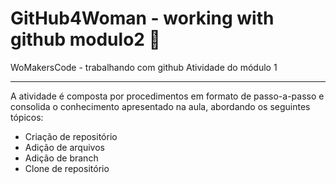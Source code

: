 # GitHub4Woman - working with github modulo2 📝
WoMakersCode - trabalhando com github Atividade do módulo 1

***

A atividade é composta por procedimentos em formato de passo-a-passo e consolida o conhecimento apresentado na aula, abordando os seguintes tópicos:

- Criação de repositório
- Adição de arquivos
- Adição de branch
- Clone de repositório
